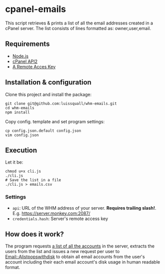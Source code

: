 # cpanel-emails

This script retrieves & prints a list of all the email addresses created in a cPanel server. The list consists of lines formatted as: owner,user,email.

## Requirements

* [Node.js](http://nodejs.org/)
* [cPanel API2](http://docs.cpanel.net/twiki/bin/view/SoftwareDevelopmentKit/ApiIntroduction#API2)
* [A Remote Acces Key](http://docs.cpanel.net/twiki/bin/view/AllDocumentation/WHMDocs/RemoteAccess)

## Installation & configuration

Clone this project and install the package:

```
git clone git@github.com:luissquall/whm-emails.git
cd whm-emails
npm install
```
Copy config. template and set program settings:
```
cp config.json.default config.json
vim config.json
```


## Execution

Let it be:

```
chmod u+x cli.js
./cli.js
# Save the list in a file
./cli.js > emails.csv
```

### Settings

* `api`: URL of the WHM address of your server. **Requires trailing slash!**. E.g. https://server.monkey.com:2087/
* `credentials.hash`: Server's remote access key

## How does it work?

The program requests [a list of all the accounts](https://documentation.cpanel.net/display/SDK/WHM+API+1+Functions+-+listaccts) in the server, extracts the users from the list and issues a new request per user to [Email::Alistpopswithdisk](https://documentation.cpanel.net/display/DD/cPanel+API+2+Functions+-+Email%3A%3Alistpopswithdisk) to obtain all email accounts from the user's account including their each email account's disk usage in human readable format.

